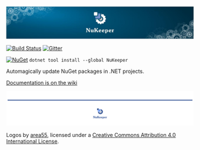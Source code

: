 <p align="center"><img src="./Logo/NuKeeperTopBar.jpg"></p>


[![Build Status](https://travis-ci.org/NuKeeperDotNet/NuKeeper.svg?branch=master)](https://travis-ci.org/NuKeeperDotNet/NuKeeper/)
[![Gitter](https://img.shields.io/gitter/room/NuKeeperDotNet/Lobby.js.svg?maxAge=2592000)](https://gitter.im/NuKeeperDotNet/Lobby)


[![NuGet](https://img.shields.io/nuget/v/NuKeeper.svg?maxAge=3600)](https://www.nuget.org/packages/NuKeeper/)
`dotnet tool install --global NuKeeper`


Automagically update NuGet packages in .NET projects.

[Documentation is on the wiki](https://github.com/NuKeeperDotNet/NuKeeper/wiki)

<p align="center"><img src="./Logo/NuKeeperBottomBar.jpg"></p>

Logos by [area55](https://github.com/area55git), licensed under a [Creative Commons Attribution 4.0 International License](https://creativecommons.org/licenses/by/4.0/).

